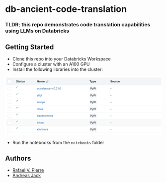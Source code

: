 # db-ancient-code-translation

### TLDR; this repo demonstrates code translation capabilities using LLMs on Databricks

## Getting Started

* Clone this repo into your Databricks Workspace
* Configure a cluster with an A100 GPU
* Install the following libraries into the cluster:

<img src="https://github.com/rafaelvp-db/db-ancient-code-translation/blob/main/img/libraries.png?raw=true" style="width: 600px" />

* Run the notebooks from the `notebooks` folder

## Authors

* [Rafael V. Pierre](https://github.com/rafaelvp-db/)
* [Andreas Jack](https://github.com/AndreasJaeck)
